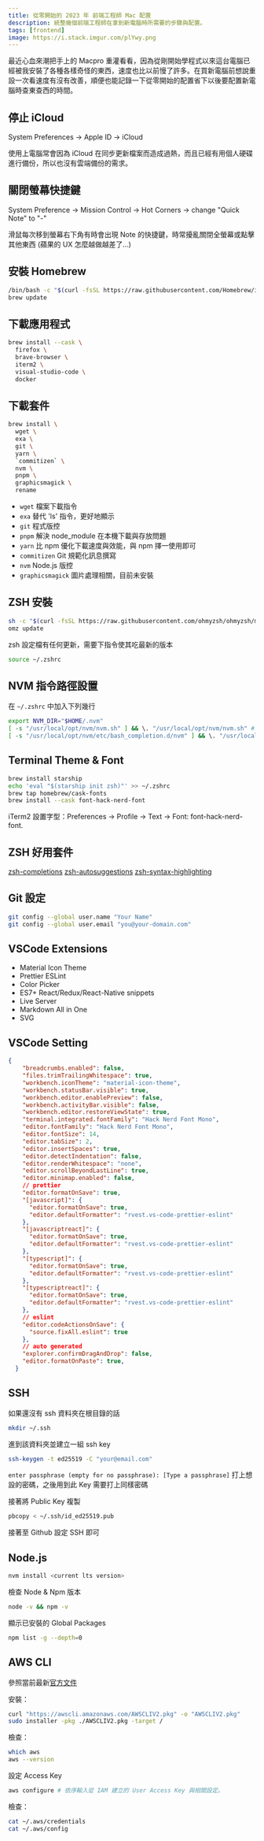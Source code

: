 ```yaml
---
title: 從零開始的 2023 年 前端工程師 Mac 配置
description: 統整幾個前端工程師在拿到新電腦時所需要的步驟與配置。
tags: [frontend]
image: https://i.stack.imgur.com/plYwy.png
---
```


最近心血來潮把手上的 Macpro 重灌看看，因為從剛開始學程式以來這台電腦已經被我安裝了各種各樣奇怪的東西，速度也比以前慢了許多。在買新電腦前想說重設一次看速度有沒有改善，順便也能記錄一下從零開始的配置省下以後要配置新電腦時查東查西的時間。

<!--truncate-->

## 停止 iCloud

System Preferences -> Apple ID → iCloud

使用上電腦常會因為 iCloud 在同步更新檔案而造成過熱，而且已經有用個人硬碟進行備份，所以也沒有雲端備份的需求。

## 關閉螢幕快捷鍵

System Preference -> Mission Control -> Hot Corners -> change "Quick Note" to "-"

滑鼠每次移到螢幕右下角有時會出現 Note 的快捷鍵，時常擾亂關閉全螢幕或點擊其他東西 (蘋果的 UX 怎麼越做越差了...)

## 安裝 Homebrew

```bash
/bin/bash -c "$(curl -fsSL https://raw.githubusercontent.com/Homebrew/install/HEAD/install.sh)"
brew update
```

## 下載應用程式

```bash
brew install --cask \
  firefox \
  brave-browser \
  iterm2 \
  visual-studio-code \
  docker
```

## 下載套件

```bash
brew install \
  wget \
  exa \
  git \
  yarn \
  `commitizen` \
  nvm \
  pnpm \
  graphicsmagick \
  rename
```

*   `wget` 檔案下載指令
*   `exa` 替代 'ls' 指令，更好地顯示
*   `git` 程式版控
*   `pnpm` 解決 node_module 在本機下載與存放問題
*   `yarn` 比 npm 優化下載速度與效能，與 npm 擇一使用即可
*   `commitizen` Git 規範化訊息撰寫
*   `nvm` Node.js 版控
*   `graphicsmagick` 圖片處理相關，目前未安裝

## ZSH 安裝

```bash
sh -c "$(curl -fsSL https://raw.githubusercontent.com/ohmyzsh/ohmyzsh/master/tools/install.sh)"
omz update
```

zsh 設定檔有任何更新，需要下指令使其吃最新的版本

```bash
source ~/.zshrc
```

## NVM 指令路徑設置

在 `~/.zshrc` 中加入下列幾行

```bash
export NVM_DIR="$HOME/.nvm"
[ -s "/usr/local/opt/nvm/nvm.sh" ] && \. "/usr/local/opt/nvm/nvm.sh" # This loads nvm
[ -s "/usr/local/opt/nvm/etc/bash_completion.d/nvm" ] && \. "/usr/local/opt/nvm/etc/bash_completion.d/nvm" # This loads nvm bash_completion
```

## Terminal Theme & Font

```bash
brew install starship
echo 'eval "$(starship init zsh)"' >> ~/.zshrc
brew tap homebrew/cask-fonts
brew install --cask font-hack-nerd-font
```

iTerm2 設置字型：Preferences → Profile → Text → Font: font-hack-nerd-font.

## ZSH 好用套件

[zsh-completions](https://github.com/zsh-users/zsh-completions)
[zsh-autosuggestions](https://github.com/zsh-users/zsh-autosuggestions)
[zsh-syntax-highlighting](https://github.com/zsh-users/zsh-syntax-highlighting)


## Git 設定

```bash
git config --global user.name "Your Name"
git config --global user.email "you@your-domain.com"
```

## VSCode Extensions

* Material Icon Theme
* Prettier ESLint
* Color Picker
* ES7+ React/Redux/React-Native snippets
* Live Server
* Markdown All in One
* SVG

## VSCode Setting

```json
{
    "breadcrumbs.enabled": false,
    "files.trimTrailingWhitespace": true,
    "workbench.iconTheme": "material-icon-theme",
    "workbench.statusBar.visible": true,
    "workbench.editor.enablePreview": false,
    "workbench.activityBar.visible": false,
    "workbench.editor.restoreViewState": true,
    "terminal.integrated.fontFamily": "Hack Nerd Font Mono",
    "editor.fontFamily": "Hack Nerd Font Mono",
    "editor.fontSize": 14,
    "editor.tabSize": 2,
    "editor.insertSpaces": true,
    "editor.detectIndentation": false,
    "editor.renderWhitespace": "none",
    "editor.scrollBeyondLastLine": true,
    "editor.minimap.enabled": false,
    // prettier
    "editor.formatOnSave": true,
    "[javascript]": {
      "editor.formatOnSave": true,
      "editor.defaultFormatter": "rvest.vs-code-prettier-eslint"
    },
    "[javascriptreact]": {
      "editor.formatOnSave": true,
      "editor.defaultFormatter": "rvest.vs-code-prettier-eslint"
    },
    "[typescript]": {
      "editor.formatOnSave": true,
      "editor.defaultFormatter": "rvest.vs-code-prettier-eslint"
    },
    "[typescriptreact]": {
      "editor.formatOnSave": true,
      "editor.defaultFormatter": "rvest.vs-code-prettier-eslint"
    },
    // eslint
    "editor.codeActionsOnSave": {
      "source.fixAll.eslint": true
    },
    // auto generated
    "explorer.confirmDragAndDrop": false,
    "editor.formatOnPaste": true,
  }
```

## SSH

如果還沒有 ssh 資料夾在根目錄的話

```bash
mkdir ~/.ssh
```

進到該資料夾並建立一組 ssh key

```bash
ssh-keygen -t ed25519 -C "your@email.com"
```

`enter passphrase (empty for no passphrase): [Type a passphrase]` 打上想設的密碼，之後用到此 Key 需要打上同樣密碼

接著將 Public Key 複製

```bash
pbcopy < ~/.ssh/id_ed25519.pub
```

接著至 Github 設定 SSH 即可

## Node.js

```bash
nvm install <current lts version>
```

檢查 Node & Npm 版本

```bash
node -v && npm -v
```

顯示已安裝的  Global Packages

```bash
npm list -g --depth=0
```

## AWS CLI

參照當前最新[官方文件](https://docs.aws.amazon.com/cli/latest/userguide/getting-started-install.html)

安裝：

```bash
curl "https://awscli.amazonaws.com/AWSCLIV2.pkg" -o "AWSCLIV2.pkg"
sudo installer -pkg ./AWSCLIV2.pkg -target /
```

檢查：

```bash
which aws
aws --version
```

設定 Access Key

```bash
aws configure # 依序輸入從 IAM 建立的 User Access Key 與相關設定。
```

檢查：

```bash
cat ~/.aws/credentials
cat ~/.aws/config
```